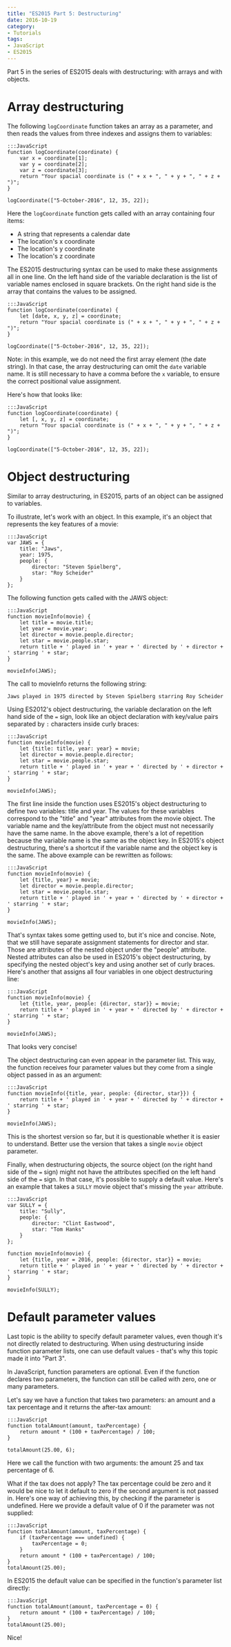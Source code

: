 ```yaml
---
title: "ES2015 Part 5: Destructuring"
date: 2016-10-19
category:
- Tutorials
tags:
- JavaScript
- ES2015
---
```


Part 5 in the series of ES2015 deals with destructuring: with arrays and with objects.

# Array destructuring

The following `logCoordinate` function takes an array as a parameter, and then reads the values from three indexes and assigns them to variables:

    :::JavaScript
    function logCoordinate(coordinate) {
        var x = coordinate[1];
        var y = coordinate[2];
        var z = coordinate[3];
        return "Your spacial coordinate is (" + x + ", " + y + ", " + z + ")";
    }

    logCoordinate(["5-October-2016", 12, 35, 22]);

Here the `logCoordinate` function gets called with an array containing four items: 

* A string that represents a calendar date
* The location's x coordinate
* The location's y coordinate
* The location's z coordinate

The ES2015 destructuring syntax can be used to make these assignments all in one line.
On the left hand side of the variable declaration is the list of variable names enclosed in square brackets.
On the right hand side is the array that contains the values to be assigned.

    :::JavaScript
    function logCoordinate(coordinate) {
        let [date, x, y, z] = coordinate;
        return "Your spacial coordinate is (" + x + ", " + y + ", " + z + ")";
    }

    logCoordinate(["5-October-2016", 12, 35, 22]);

Note: in this example, we do not need the first array element (the date string).
In that case, the array destructuring can omit the `date` variable name. It is still necessary to have a comma before the `x` variable, to ensure the correct positional value assignment.

Here's how that looks like:

    :::JavaScript
    function logCoordinate(coordinate) {
        let [, x, y, z] = coordinate;
        return "Your spacial coordinate is (" + x + ", " + y + ", " + z + ")";
    }

    logCoordinate(["5-October-2016", 12, 35, 22]);


# Object destructuring

Similar to array destructuring, in ES2015, parts of an object can be assigned to variables.

To illustrate, let's work with an object. In this example, it's an object that represents the key features of a movie:

    :::JavaScript
    var JAWS = {
        title: "Jaws",
        year: 1975,
        people: {
            director: "Steven Spielberg",
            star: "Roy Scheider"
        }
    };

The following function gets called with the JAWS object:

    :::JavaScript
    function movieInfo(movie) {
        let title = movie.title;
        let year = movie.year;
        let director = movie.people.director;
        let star = movie.people.star;
        return title + ' played in ' + year + ' directed by ' + director + ' starring ' + star;
    }

    movieInfo(JAWS);

The call to movieInfo returns the following string:

    Jaws played in 1975 directed by Steven Spielberg starring Roy Scheider

Using ES2012's object destructuring, the variable declaration on the left hand side of the `=` sign, look like an object declaration with key/value pairs separated by `:` characters inside curly braces:

    :::JavaScript
    function movieInfo(movie) {
        let {title: title, year: year} = movie;
        let director = movie.people.director;
        let star = movie.people.star;
        return title + ' played in ' + year + ' directed by ' + director + ' starring ' + star;
    }

    movieInfo(JAWS);

The first line inside the function uses ES2015's object destructuring to define two variables: title and year. The values for these variables correspond to the "title" and "year" attributes from the movie object.
The variable name and the key/attribute from the object must not necessarily have the same name. In the above example, there's a lot of repetition because the variable name is the same as the object key.
In ES2015's object destructuring, there's a shortcut if the variable name and the object key is the same. The above example can be rewritten as follows:

    :::JavaScript
    function movieInfo(movie) {
        let {title, year} = movie;
        let director = movie.people.director;
        let star = movie.people.star;
        return title + ' played in ' + year + ' directed by ' + director + ' starring ' + star;
    }

    movieInfo(JAWS);

That's syntax takes some getting used to, but it's nice and concise.
Note, that we still have separate assignment statements for director and star. Those are attributes of the nested object under the "people" attribute.
Nested attributes can also be used in ES2015's object destructuring, by specifying the nested object's key and using another set of curly braces. 
Here's another that assigns all four variables in one object destructuring line:

    :::JavaScript
    function movieInfo(movie) {
        let {title, year, people: {director, star}} = movie;
        return title + ' played in ' + year + ' directed by ' + director + ' starring ' + star;
    }

    movieInfo(JAWS);

That looks very concise!

The object destructuring can even appear in the parameter list. This way, the function receives four parameter values but they come from a single object passed in as an argument:

    :::JavaScript
    function movieInfo({title, year, people: {director, star}}) {
        return title + ' played in ' + year + ' directed by ' + director + ' starring ' + star;
    }

    movieInfo(JAWS);

This is the shortest version so far, but it is questionable whether it is easier to understand. Better use the version that takes a single `movie` object parameter.

Finally, when destructuring objects, the source object (on the right hand side of the `=` sign) might not have the attributes specified on the left hand side of the `=` sign.
In that case, it's possible to supply a default value. Here's an example that takes a `SULLY` movie object that's missing the `year` attribute.

    :::JavaScript
    var SULLY = {
        title: "Sully",
        people: {
            director: "Clint Eastwood",
            star: "Tom Hanks"
        }
    };

    function movieInfo(movie) {
        let {title, year = 2016, people: {director, star}} = movie;
        return title + ' played in ' + year + ' directed by ' + director + ' starring ' + star;
    }

    movieInfo(SULLY);


# Default parameter values

Last topic is the ability to specify default parameter values, even though it's not directly related to destructuring. When using destructuring inside function parameter lists, one can use default values - that's why this topic made it into "Part 3".

In JavaScript, function parameters are optional. Even if the function declares two parameters, the function can still be called with zero, one or many parameters. 

Let's say we have a function that takes two parameters: an amount and a tax percentage and it returns the after-tax amount:

    :::JavaScript
    function totalAmount(amount, taxPercentage) {
        return amount * (100 + taxPercentage) / 100;
    }

    totalAmount(25.00, 6);

Here we call the function with two arguments: the amount 25 and tax percentage of 6.

What if the tax does not apply? The tax percentage could be zero and it would be nice to let it default to zero if the second argument is not passed in.
Here's one way of achieving this, by checking if the parameter is undefined. Here we provide a default value of 0 if the parameter was not supplied:

    :::JavaScript
    function totalAmount(amount, taxPercentage) {
        if (taxPercentage === undefined) {
            taxPercentage = 0;
        }
        return amount * (100 + taxPercentage) / 100;
    }
    totalAmount(25.00);

In ES2015 the default value can be specified in the function's parameter list directly:

    :::JavaScript
    function totalAmount(amount, taxPercentage = 0) {
        return amount * (100 + taxPercentage) / 100;
    }
    totalAmount(25.00);

Nice!

